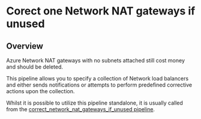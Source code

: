 # Corect one Network NAT gateways if unused

## Overview

Azure Network NAT gateways with no subnets attached still cost money and should be deleted.

This pipeline allows you to specify a collection of Network load balancers and either sends notifications or attempts to perform predefined corrective actions upon the collection.

Whilst it is possible to utilize this pipeline standalone, it is usually called from the [correct_network_nat_gateways_if_unused pipeline](https://hub.flowpipe.io/mods/turbot/azure_thrifty/pipelines/azure_thrifty.pipeline.correct_network_nat_gateways_if_unused).